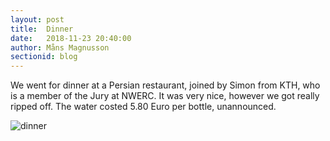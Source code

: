 ```yaml
---
layout: post
title:  Dinner
date:   2018-11-23 20:40:00
author: Måns Magnusson
sectionid: blog
---
```


We went for dinner at a Persian restaurant, joined by Simon from KTH, who is a member of the Jury at NWERC. It was very nice, however we got really ripped off. The water costed 5.80 Euro per bottle, unannounced.

![dinner]({{site.baseurl}}/assets/imgs/181123/dinner.jpg)
